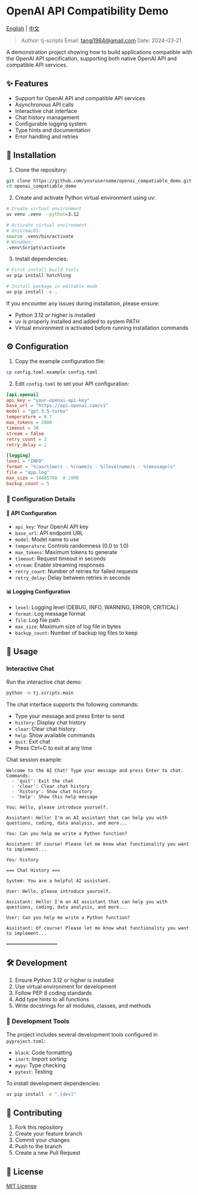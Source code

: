 # OpenAI API Compatibility Demo

[English](README.md) | [中文](README_zh.md)

> Author: tj-scripts
> Email: tangj1984@gmail.com
> Date: 2024-03-21

A demonstration project showing how to build applications compatible with the OpenAI API specification, supporting both native OpenAI API and compatible API services.

## ✨ Features

- Support for OpenAI API and compatible API services
- Asynchronous API calls
- Interactive chat interface
- Chat history management
- Configurable logging system
- Type hints and documentation
- Error handling and retries

## 🚀 Installation

1. Clone the repository:
```bash
git clone https://github.com/yourusername/openai_compatiable_demo.git
cd openai_compatiable_demo
```

2. Create and activate Python virtual environment using uv:
```bash
# Create virtual environment
uv venv .venv --python=3.12

# Activate virtual environment
# Unix/macOS:
source .venv/bin/activate
# Windows:
.venv\Scripts\activate
```

3. Install dependencies:
```bash
# First install build tools
uv pip install hatchling

# Install package in editable mode
uv pip install -e .
```

If you encounter any issues during installation, please ensure:
- Python 3.12 or higher is installed
- uv is properly installed and added to system PATH
- Virtual environment is activated before running installation commands

## ⚙️ Configuration

1. Copy the example configuration file:
```bash
cp config.toml.example config.toml
```

2. Edit `config.toml` to set your API configuration:
```toml
[api.openai]
api_key = "your-openai-api-key"
base_url = "https://api.openai.com/v1"
model = "gpt-3.5-turbo"
temperature = 0.7
max_tokens = 2000
timeout = 30
stream = false
retry_count = 3
retry_delay = 1

[logging]
level = "INFO"
format = "%(asctime)s - %(name)s - %(levelname)s - %(message)s"
file = "app.log"
max_size = 10485760  # 10MB
backup_count = 5
```

### 📝 Configuration Details

#### 🔑 API Configuration
- `api_key`: Your OpenAI API key
- `base_url`: API endpoint URL
- `model`: Model name to use
- `temperature`: Controls randomness (0.0 to 1.0)
- `max_tokens`: Maximum tokens to generate
- `timeout`: Request timeout in seconds
- `stream`: Enable streaming responses
- `retry_count`: Number of retries for failed requests
- `retry_delay`: Delay between retries in seconds

#### 📊 Logging Configuration
- `level`: Logging level (DEBUG, INFO, WARNING, ERROR, CRITICAL)
- `format`: Log message format
- `file`: Log file path
- `max_size`: Maximum size of log file in bytes
- `backup_count`: Number of backup log files to keep

## 💬 Usage

### Interactive Chat

Run the interactive chat demo:
```bash
python -m tj.scripts.main
```

The chat interface supports the following commands:
- Type your message and press Enter to send
- `history`: Display chat history
- `clear`: Clear chat history
- `help`: Show available commands
- `quit`: Exit chat
- Press Ctrl+C to exit at any time

Chat session example:
```
Welcome to the AI Chat! Type your message and press Enter to chat.
Commands:
  - 'quit': Exit the chat
  - 'clear': Clear chat history
  - 'history': Show chat history
  - 'help': Show this help message

You: Hello, please introduce yourself.

Assistant: Hello! I'm an AI assistant that can help you with questions, coding, data analysis, and more...

You: Can you help me write a Python function?

Assistant: Of course! Please let me know what functionality you want to implement...

You: history

=== Chat History ===

System: You are a helpful AI assistant.

User: Hello, please introduce yourself.

Assistant: Hello! I'm an AI assistant that can help you with questions, coding, data analysis, and more...

User: Can you help me write a Python function?

Assistant: Of course! Please let me know what functionality you want to implement...

===================
```

## 🛠️ Development

1. Ensure Python 3.12 or higher is installed
2. Use virtual environment for development
3. Follow PEP 8 coding standards
4. Add type hints to all functions
5. Write docstrings for all modules, classes, and methods

### 🔧 Development Tools

The project includes several development tools configured in `pyproject.toml`:

- `black`: Code formatting
- `isort`: Import sorting
- `mypy`: Type checking
- `pytest`: Testing

To install development dependencies:
```bash
uv pip install -e ".[dev]"
```

## 🤝 Contributing

1. Fork this repository
2. Create your feature branch
3. Commit your changes
4. Push to the branch
5. Create a new Pull Request

## 📄 License

[MIT License](LICENSE)